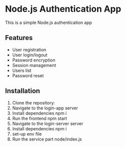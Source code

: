 # Node.js Authentication App

This is a simple Node.js authentication app

## Features

- User registration
- User login/logout
- Password encryption
- Session management
- Users list
- Password reset

## Installation

1. Clone the repository:
2. Navigate to the login-app server
3. Install dependencies
   npm i
5. Run the frontend
   npm start
6. Navigate to the login-server server
7. Install dependencies
   npm i
8. set-up env file
9. Run the service part
   node/index.js
